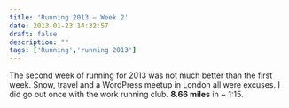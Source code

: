 ```yaml
---
title: 'Running 2013 – Week 2'
date: 2013-01-23 14:32:57
draft: false
description: ""
tags: ['Running','running 2013']
---
```


The second week of running for 2013 was not much better than the first week. Snow, travel and a WordPress meetup in London all were excuses. I did go out once with the work running club. **8.66 miles** in ~ 1:15.